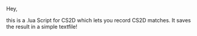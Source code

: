 Hey,

this is a .lua Script for CS2D which lets you record CS2D matches. It saves the result in a simple textfile!